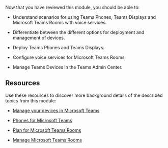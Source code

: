 Now that you have reviewed this module, you should be able to:

- Understand scenarios for using Teams Phones, Teams Displays and Microsoft Teams Rooms with voice services.

- Differentiate between the different options for deployment and management of devices.

- Deploy Teams Phones and Teams Displays.

- Configure voice services for Microsoft Teams Rooms.

- Manage Teams Devices in the Teams Admin Center.

## Resources

Use these resources to discover more background details of the described topics from this module:

- [Manage your devices in Microsoft Teams](/microsoftteams/devices/device-management)

- [Phones for Microsoft Teams](/microsoftteams/devices/phones-for-teams)

- [Plan for Microsoft Teams Rooms](/microsoftteams/rooms/rooms-plan)

- [Manage Microsoft Teams Rooms](/microsoftteams/rooms/rooms-manage)

